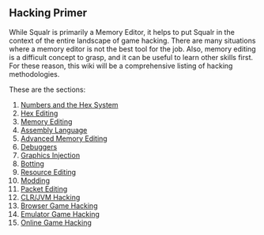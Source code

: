 ## Hacking Primer

While Squalr is primarily a Memory Editor, it helps to put Squalr in the context of the entire landscape of game hacking. There are many situations where a memory editor is not the best tool for the job. Also, memory editing is a difficult concept to grasp, and it can be useful to learn other skills first. For these reason, this wiki will be a comprehensive listing of hacking methodologies.

These are the sections:

1. [Numbers and the Hex System](NumbersAndTheHexSystem/Overview)
2. [Hex Editing](HexEditing/Overview)
3. [Memory Editing](MemoryEditing/Overview)
4. [Assembly Language](AssemblyLanguage/Overview)
5. [Advanced Memory Editing](AdvancedMemoryEditing/Overview)
6. [Debuggers](Debuggers/Overview)
7. [Graphics Injection](GraphicsInjection/Overview)
8. [Botting](Botting/Overview)
9. [Resource Editing](ResourceEditing/Overview)
10. [Modding](Modding/Overview)
11. [Packet Editing](PacketEditing/Overview)
12. [CLR/JVM Hacking](ClrAndJvmHacking/Overview)
13. [Browser Game Hacking](BrowserGameHacking/Overview)
14. [Emulator Game Hacking](EmulatorGameHacking/Overview)
15. [Online Game Hacking](OnlineGameHacking/Overview)
